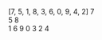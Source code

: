  [7, 5, 1, 8, 3, 6, 0, 9, 4, 2]
          7  
      5     8   
    1        6       9
         0     3
             2  4